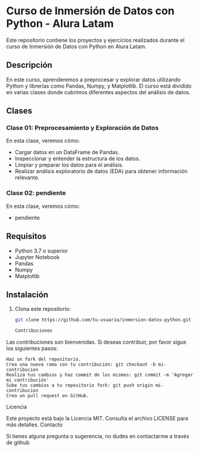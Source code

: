 # Curso de Inmersión de Datos con Python - Alura Latam

Este repositorio contiene los proyectos y ejercicios realizados durante el curso de Inmersión de Datos con Python en Alura Latam.

## Descripción

En este curso, aprenderemos a preprocesar y explorar datos utilizando Python y librerías como Pandas, Numpy, y Matplotlib. El curso está dividido en varias clases donde cubrimos diferentes aspectos del análisis de datos.

## Clases

### Clase 01: Preprocesamiento y Exploración de Datos
En esta clase, veremos cómo:

- Cargar datos en un DataFrame de Pandas.
- Inspeccionar y entender la estructura de los datos.
- Limpiar y preparar los datos para el análisis.
- Realizar análisis exploratorio de datos (EDA) para obtener información relevante.

### Clase 02: pendiente
En esta clase, veremos cómo:

- pendiente


## Requisitos

- Python 3.7 o superior
- Jupyter Notebook
- Pandas
- Numpy
- Matplotlib

## Instalación

1. Clona este repositorio:
   ```bash
   git clone https://github.com/tu-usuario/inmersion-datos-python.git

   Contribuciones

Las contribuciones son bienvenidas. Si deseas contribuir, por favor sigue los siguientes pasos:

    Haz un fork del repositorio.
    Crea una nueva rama con tu contribución: git checkout -b mi-contribucion
    Realiza tus cambios y haz commit de los mismos: git commit -m 'Agregar mi contribución'
    Sube tus cambios a tu repositorio fork: git push origin mi-contribucion
    Crea un pull request en GitHub.

Licencia

Este proyecto está bajo la Licencia MIT. Consulta el archivo LICENSE para más detalles.
Contacto

Si tienes alguna pregunta o sugerencia, no dudes en contactarme a través de github
